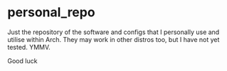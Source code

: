 # personal_repo

Just the repository of the software and configs that I personally use and utilise within Arch. They may work in other distros too, but I have not yet tested. YMMV.

Good luck
